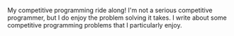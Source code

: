 My competitive programming ride along! I'm not a serious competitive programmer, but I do enjoy the problem solving it takes. I write about some competitive programming problems that I particularly enjoy.